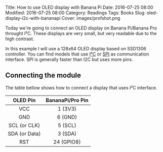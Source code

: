Title: How to use OLED display with Banana Pi
Date: 2016-07-25 08:00
Modified: 2016-07-25 08:00
Category: Readings
Tags: Books
Slug: oled-display-i2c-with-bananapi
Cover: images/profshot.png

Today we're going to connect an OLED display on Banana Pi/Banana Pro throught I²C. These displays are very small, but very readable due to the high contrast.

In this example I will use a 128x64 OLED display based on SSD1306 controller. You can find models that use [I²C](https://en.wikipedia.org/wiki/I%C2%B2C) or [SPI](https://en.wikipedia.org/wiki/Serial_Peripheral_Interface_Bus) as communication interface. SPI is generally faster than I2C but uses more pins.

## Connecting the module

The table bellow shows how to connect a display that uses I²C interface.

| OLED Pin | BananaPi/Pro Pin |
|:--------:|:----------------:|
| VCC           | 1 (3V3)       |
| GND           | 6 (GND)       |
| SCL (or CLK)  | 5 (SCL)       |
| SDA (or Data) | 3 (SDA)       |
| RST           | 24 (GPIO8)    |
